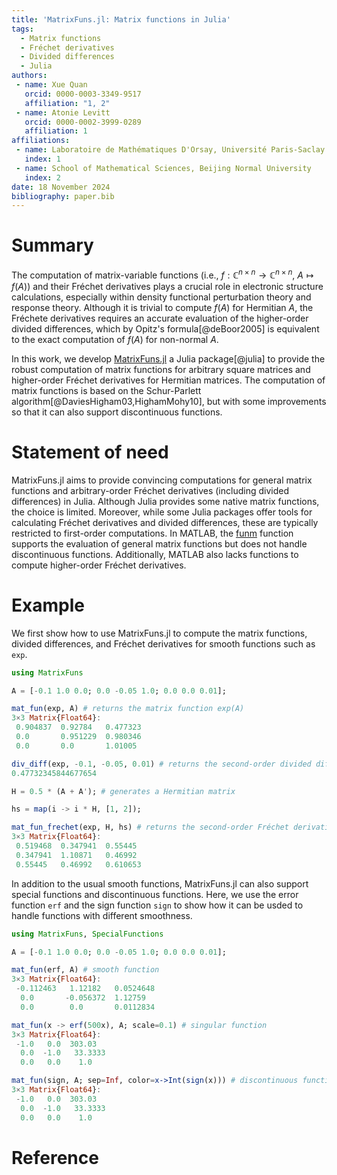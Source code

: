 ```yaml
---
title: 'MatrixFuns.jl: Matrix functions in Julia'
tags:
  - Matrix functions
  - Fréchet derivatives
  - Divided differences
  - Julia
authors:
 - name: Xue Quan
   orcid: 0000-0003-3349-9517
   affiliation: "1, 2"
 - name: Atonie Levitt
   orcid: 0000-0002-3999-0289
   affiliation: 1
affiliations:
 - name: Laboratoire de Mathématiques D'Orsay, Université Paris-Saclay
   index: 1
 - name: School of Mathematical Sciences, Beijing Normal University
   index: 2
date: 18 November 2024
bibliography: paper.bib
---
```


# Summary

The computation of matrix-variable functions (i.e., $f:\mathbb{C}^{n\times n}\to\mathbb{C}^{n\times n}$, $A\mapsto f(A)$) and their Fréchet derivatives plays a crucial role in electronic structure calculations, especially within density functional perturbation theory and response theory. 
Although it is trivial to compute $f(A)$ for Hermitian $A$, the Fréchete derivatives requires an accurate evaluation of the higher-order divided differences, which by Opitz's formula[@deBoor2005] is equivalent to the exact computation of $f(A)$ for non-normal $A$. 

In this work, we develop [MatrixFuns.jl](https://github.com/xuequan818/MatrixFuns.jl) a Julia package[@julia] to provide the robust computation of matrix functions for arbitrary square matrices and higher-order Fréchet derivatives for Hermitian matrices. 
The computation of matrix functions is based on the Schur-Parlett algorithm[@DaviesHigham03,HighamMohy10], but with some improvements so that it can also support discontinuous functions.  

# Statement of need
MatrixFuns.jl aims to provide convincing computations for general matrix functions and arbitrary-order Fréchet derivatives (including divided differences) in Julia.
Although Julia provides some native matrix functions, the choice is limited. 
Moreover, while some Julia packages offer tools for calculating Fréchet derivatives and divided differences, these are typically restricted to first-order computations. 
In MATLAB, the [funm](https://www.mathworks.com/help/symbolic/sym.funm.html) function supports the evaluation of general matrix functions but does not handle discontinuous functions. Additionally, MATLAB also lacks functions to compute higher-order Fréchet derivatives.


# Example
We first show how to use MatrixFuns.jl to compute the matrix functions, divided differences, and Fréchet derivatives for smooth functions such as `exp`.
```julia
using MatrixFuns

A = [-0.1 1.0 0.0; 0.0 -0.05 1.0; 0.0 0.0 0.01];

mat_fun(exp, A) # returns the matrix function exp(A)
3×3 Matrix{Float64}:
 0.904837  0.92784   0.477323
 0.0       0.951229  0.980346
 0.0       0.0       1.01005

div_diff(exp, -0.1, -0.05, 0.01) # returns the second-order divided difference exp[-0.1,-0.05,0.01]
0.47732345844677654

H = 0.5 * (A + A'); # generates a Hermitian matrix

hs = map(i -> i * H, [1, 2]);

mat_fun_frechet(exp, H, hs) # returns the second-order Fréchet derivative d^2exp(H)hs[1]hs[2]
3×3 Matrix{Float64}:
 0.519468  0.347941  0.55445
 0.347941  1.10871   0.46992
 0.55445   0.46992   0.610653
 ```

 
In addition to the usual smooth functions, MatrixFuns.jl can also support special functions and discontinuous functions. Here, we use the error function `erf` and the sign function `sign` to show how it can be usded to handle functions with different smoothness.
```julia
using MatrixFuns, SpecialFunctions

A = [-0.1 1.0 0.0; 0.0 -0.05 1.0; 0.0 0.0 0.01];

mat_fun(erf, A) # smooth function
3×3 Matrix{Float64}:
 -0.112463   1.12182   0.0524648
  0.0       -0.056372  1.12759
  0.0        0.0       0.0112834

mat_fun(x -> erf(500x), A; scale=0.1) # singular function
3×3 Matrix{Float64}:
 -1.0   0.0  303.03
  0.0  -1.0   33.3333
  0.0   0.0    1.0

mat_fun(sign, A; sep=Inf, color=x->Int(sign(x))) # discontinuous function
3×3 Matrix{Float64}:
 -1.0   0.0  303.03
  0.0  -1.0   33.3333
  0.0   0.0    1.0
```

# Reference
